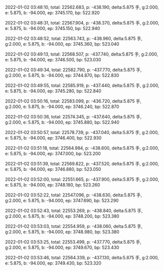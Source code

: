2022-01-02 03:48:10, total: 22562.683, p: -438.190, delta:5.875 手, g:2.000, e: 5.875, b: -94.000, ep: 3745.170, bp: 522.920

2022-01-02 03:48:31, total: 22567.904, p: -438.370, delta:5.875 手, g:2.000, e: 5.875, b: -94.000, ep: 3745.150, bp: 522.940

2022-01-02 03:48:52, total: 22563.743, p: -438.960, delta:5.875 手, g:2.000, e: 5.875, b: -94.000, ep: 3745.360, bp: 523.040

2022-01-02 03:49:13, total: 22568.507, p: -437.740, delta:5.875 手, g:2.000, e: 5.875, b: -94.000, ep: 3746.500, bp: 523.030

2022-01-02 03:49:34, total: 22582.790, p: -437.770, delta:5.875 手, g:2.000, e: 5.875, b: -94.000, ep: 3744.870, bp: 522.830

2022-01-02 03:49:55, total: 22585.919, p: -437.440, delta:5.875 手, g:2.000, e: 5.875, b: -94.000, ep: 3745.280, bp: 522.840

2022-01-02 03:50:16, total: 22583.099, p: -436.720, delta:5.875 手, g:2.000, e: 5.875, b: -94.000, ep: 3746.240, bp: 522.870

2022-01-02 03:50:36, total: 22574.345, p: -437.640, delta:5.875 手, g:2.000, e: 5.875, b: -94.000, ep: 3745.880, bp: 522.940

2022-01-02 03:50:57, total: 22578.739, p: -437.040, delta:5.875 手, g:2.000, e: 5.875, b: -94.000, ep: 3746.400, bp: 522.930

2022-01-02 03:51:18, total: 22564.984, p: -438.600, delta:5.875 手, g:2.000, e: 5.875, b: -94.000, ep: 3747.000, bp: 523.200

2022-01-02 03:51:39, total: 22569.822, p: -437.520, delta:5.875 手, g:2.000, e: 5.875, b: -94.000, ep: 3746.880, bp: 523.050

2022-01-02 03:52:00, total: 22551.665, p: -437.900, delta:5.875 手, g:2.000, e: 5.875, b: -94.000, ep: 3748.180, bp: 523.260

2022-01-02 03:52:22, total: 22547.096, p: -438.630, delta:5.875 手, g:2.000, e: 5.875, b: -94.000, ep: 3747.690, bp: 523.290

2022-01-02 03:52:43, total: 22553.269, p: -438.840, delta:5.875 手, g:2.000, e: 5.875, b: -94.000, ep: 3748.200, bp: 523.380

2022-01-02 03:53:03, total: 22554.959, p: -438.060, delta:5.875 手, g:2.000, e: 5.875, b: -94.000, ep: 3748.980, bp: 523.380

2022-01-02 03:53:25, total: 22553.499, p: -437.770, delta:5.875 手, g:2.000, e: 5.875, b: -94.000, ep: 3749.670, bp: 523.430

2022-01-02 03:53:46, total: 22564.339, p: -437.130, delta:5.875 手, g:2.000, e: 5.875, b: -94.000, ep: 3749.430, bp: 523.320